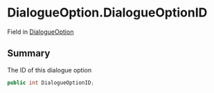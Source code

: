 # DialogueOption.DialogueOptionID

Field in [DialogueOption](api/csharp/yarn.unity.dialogueoption.md)

## Summary


The ID of this dialogue option


```csharp
public int DialogueOptionID;
```

